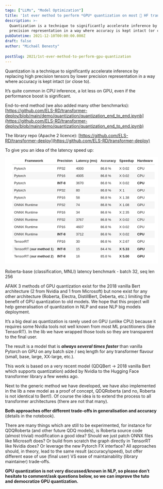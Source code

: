 ```yaml
---
tags: ["LLMs", "Model Optimization"]
title: '1st ever method to perform *GPU* quantization on most 🤗 HF transformer models: > 2X faster inference!'
description: >-
  Quantization is a technique to significantly accelerate inference by replacing high precision tensors by lower
  precision representation in a way where accuracy is kept intact (or close to). It’s quite common in CPU in…
pubDatetime: 2021-12-10T00:00:00.000Z
draft: false
author: "Michaël Benesty"

postSlug: 2021/1st-ever-method-to-perform-gpu-quantization
---
```



Quantization is a technique to significantly accelerate inference by replacing high precision tensors by lower precision
representation in a way where accuracy is kept intact (or close to).

It’s quite common in CPU inference, a lot less on GPU, even if the performance boost is significant.

<!-- more -->

End-to-end method (we also added many other
benchmarks): [https://github.com/ELS-RD/transformer-deploy/blob/main/demo/quantization/quantization_end_to_end.ipynb](https://github.com/ELS-RD/transformer-deploy/blob/main/demo/quantization/quantization_end_to_end.ipynb)

The library repo (Apache 2
licence): [https://github.com/ELS-RD/transformer-deploy](https://github.com/ELS-RD/transformer-deploy)

To give you an idea of the latency speed up:


  ![Roberta-base latency benchmark](roberta-base-benchmark.webp)
  <p class="caption">Roberta-base (classification, MNLI) latency benchmark - batch 32, seq len 256</p>


AFAIK 3 methods of GPU quantization exist for the 2018 vanilla Bert architecture (2 from Nvidia and 1 from Microsoft)
but none exist for any other architecture (Roberta, Electra, DistillBert, Deberta, etc.) limiting the benefit of GPU
quantization to old models. We hope that this project will help generalisation of quantization in NLP and ease NLP big
models deployment.

It’s a big deal as quantization is rarely used on GPU (unlike CPU) because it requires some Nvidia tools not well known
from most ML practitioners (like TensorRT). In the lib we have wrapped those tools so they are transparent to the final
user.

The result is a model that is **_always several times faster_** than vanilla Pytorch on GPU on any batch size / seq
length for
any transformer flavour (small, base, large, XX-large, etc.).

This work is based on a very recent model (QDQBert -> 2018 vanilla Bert which supports quantization) added by Nvidia to
the Hugging Face transformer library a few weeks ago.

Next to the generic method we have developed, we have also implemented in the lib a new model as a proof of concept,
QDQRoberta (and no, Roberta is not identical to Bert!). Of course the idea is to extend the process to all transformer
architectures (there are not that many).

**Both approaches offer different trade-offs in generalisation and accuracy** (details in the notebook).

There are many things which are still to be experimented, for instance for QDQRoberta (and other future QDQ models), is
Roberta source code (almost trivial) modification a good idea? Should we just patch ONNX files like Microsoft does? Or
build from scratch the graph directly in TensorRT like Nvidia does? Or leverage the new Pytorch FX interface? All
approaches should, in theory, lead to the same result (accuracy/speed), but offer different ease of use (final user) VS
ease of maintainability (library maintainer) trade-offs.

**GPU quantization is not very discussed/known in NLP, so please don’t hesitate to comment/ask questions below, so we
can
improve the tuto and democratize GPU quantization.**